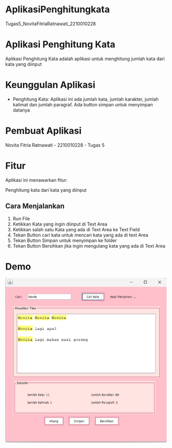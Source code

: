 # AplikasiPenghitungkata
 Tugas5_NovitaFitriaRatnawati_2210010228
 
# Aplikasi Penghitung Kata
Aplikasi Penghitung Kata adalah aplikasi untuk menghitung jumlah kata dari kata yang diinput

# Keunggulan Aplikasi
- Penghitung Kata: Aplikasi ini ada jumlah kata, jumlah karakter, jumlah kalimat dan jumlah paragraf. Ada button simpan untuk menyimpan datanya

# Pembuat Aplikasi
 Novita Fitria Ratnawati - 2210010228 - Tugas 5

# Fitur
Aplikasi ini menawarkan fitur:

Penghitung kata dari kata yang diinput

## Cara Menjalankan

1. Run File
2. Ketikkan Kata yang ingin diinput di Text Area
3. Ketikkan salah satu Kata yang ada di Text Area ke Text Field
4. Tekan Button cari kata untuk mencari kata yang ada di text Area
5. Tekan Button Simpan untuk menyimpan ke folder
6. Tekan Button Bersihkan jika ingin mengulang kata yang ada di Text Area

# Demo
![App Screenshot](PenghitungKata.png)